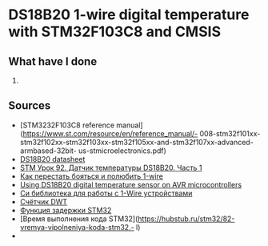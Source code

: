 # DS18B20 1-wire digital temperature with STM32F103C8 and CMSIS

## What have I done
1. 

## Sources
- [STM3232F103C8 reference manual](https://www.st.com/resource/en/reference_manual/- 008-stm32f101xx-stm32f102xx-stm32f103xx-stm32f105xx-and-stm32f107xx-advanced-armbased-32bit- us-stmicroelectronics.pdf)
- [DS18B20 datasheet](https://ece-classes.usc.edu/ee459/library/datasheets/DS18B20.pdf)
- [STM Урок 92. Датчик температуры DS18B20. Часть 1](https://narodstream.ru/stm-urok-92-datchik-temperatury-ds18b20-chast-1/)
- [Как перестать бояться и полюбить 1-wire](https://habr.com/ru/post/529720/)
- [Using DS18B20 digital temperature sensor on AVR microcontrollers](https://teslabs.com/openplayer/docs/docs/other/ds18b20_pre1.pdf)
- [Си библиотека для работы с 1-Wire устройствами](https://chipenable.ru/index.php/programming-avr/77-si-biblioteka-dlya-raboty-s-1-wire-ustroystvami.html)
- [Счётчик DWT](https://habr.com/ru/post/476582/)
- [Функция задержки STM32](https://hubstub.ru/stm32/101-funkciya-zaderzhki-stm32.html)
- [Время выполнения кода STM32](https://hubstub.ru/stm32/82-vremya-vipolneniya-koda-stm32.- l)
- 